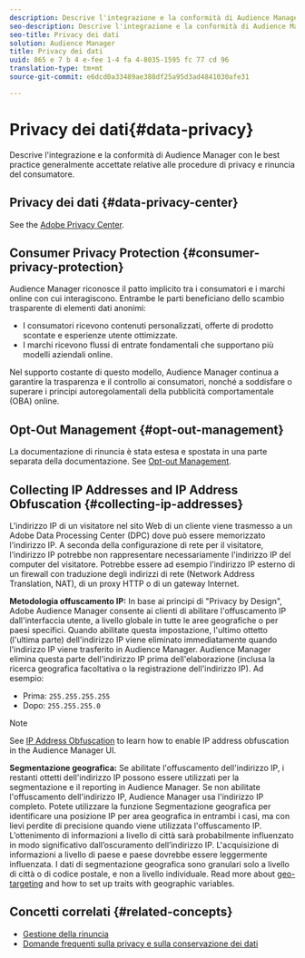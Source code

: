 ```yaml
---
description: Descrive l'integrazione e la conformità di Audience Manager con le best practice generalmente accettate relative alle procedure di privacy e rinuncia del consumatore.
seo-description: Descrive l'integrazione e la conformità di Audience Manager con le best practice generalmente accettate relative alle procedure di privacy e rinuncia del consumatore.
seo-title: Privacy dei dati
solution: Audience Manager
title: Privacy dei dati
uuid: 865 e 7 b 4 e-fee 1-4 fa 4-8035-1595 fc 77 cd 96
translation-type: tm+mt
source-git-commit: e6dcd0a33489ae388df25a95d3ad4841030afe31

---
```



# Privacy dei dati{#data-privacy}

Descrive l'integrazione e la conformità di Audience Manager con le best practice generalmente accettate relative alle procedure di privacy e rinuncia del consumatore.

## Privacy dei dati {#data-privacy-center}

See the [Adobe Privacy Center](https://www.adobe.com/privacy/opt-out.html).

## Consumer Privacy Protection {#consumer-privacy-protection}

Audience Manager riconosce il patto implicito tra i consumatori e i marchi online con cui interagiscono. Entrambe le parti beneficiano dello scambio trasparente di elementi dati anonimi:

* I consumatori ricevono contenuti personalizzati, offerte di prodotto scontate e esperienze utente ottimizzate.
* I marchi ricevono flussi di entrate fondamentali che supportano più modelli aziendali online.

Nel supporto costante di questo modello, Audience Manager continua a garantire la trasparenza e il controllo ai consumatori, nonché a soddisfare o superare i principi autoregolamentali della pubblicità comportamentale (OBA) online.

## Opt-Out Management {#opt-out-management}

La documentazione di rinuncia è stata estesa e spostata in una parte separata della documentazione. See [Opt-out Management](../../overview/data-security-and-privacy/opt-out-management.md).

<!-- 

<p>  </p>
<table id="table_A1FF33B328BD451FAFF6C6B8422F928B"> 
 <tgroup cols="2">
  <colspec colnum="1" colname="col1" colwidth="1.00*" />
  <colspec colnum="2" colname="col2" colwidth="2.74*" />
  <thead> 
   <tr> 
    <th colname="col1" class="entry"> Opt-Out For </th> 
    <th colname="col2" class="entry"> Description </th> 
   </tr>
  </thead> 
  <tbody> 
   <tr> 
    <td colname="col1"> <p>Adobe Experience Cloud </p> </td> 
    <td colname="col2"> <p>The <a href="https://www.adobe.com/privacy/opt-out.html#customeruse" format="http" scope="external"> Your Privacy Choices page</a> provides 1-click features that let you control and opt-out of data collection by the Adobe Experience Cloud advertising solutions (including Audience Manager). Specifically, see the <a href="https://www.adobe.com/privacy/opt-out.html#customeruse" format="http" scope="external"> business customer section</a> of the Privacy Choices page. </p> </td> 
   </tr> 
   <tr> 
    <td colname="col1"> <p>Browsers that do not support third-party cookies </p> </td> 
    <td colname="col2"> <p>See <a href="../../features/declared-ids.md#declared-id-targeting"> Declared ID Targeting</a>. </p> </td> 
   </tr> 
   <tr> 
    <td colname="col1"> <p>Mobile devices </p> </td> 
    <td colname="col2"> <p>See the opt-out and privacy settings for: </p> <p> 
      <ul id="ul_86EFAB879215403D937B5148C26A41D9"> 
       <li id="li_C0B544E8F4FE473B94A5436D3A60BDB1"><a href="https://marketing.adobe.com/resources/help/en_US/mobile/android/privacy.html" format="https" scope="external"> Android devices</a> </li> 
       <li id="li_26C787BAB729499A9FEDF055E9AB0637"><a href="https://marketing.adobe.com/resources/help/en_US/mobile/ios/privacy.html" format="https" scope="external"> iOS devices</a> </li> 
      </ul> </p> </td> 
   </tr> 
  </tbody> 
 </tgroup> 
</table>

 -->

## Collecting IP Addresses and IP Address Obfuscation {#collecting-ip-addresses}

<!-- 

Adobe has enabled processes and offers settings that allow customers to use Audience Manager in compliance with applicable data privacy laws.

-->

L'indirizzo IP di un visitatore nel sito Web di un cliente viene trasmesso a un Adobe Data Processing Center (DPC) dove può essere memorizzato l'indirizzo IP. A seconda della configurazione di rete per il visitatore, l'indirizzo IP potrebbe non rappresentare necessariamente l'indirizzo IP del computer del visitatore. Potrebbe essere ad esempio l’indirizzo IP esterno di un firewall con traduzione degli indirizzi di rete (Network Address Translation, NAT), di un proxy HTTP o di un gateway Internet.

**Metodologia offuscamento IP:** In base ai principi di "Privacy by Design", Adobe Audience Manager consente ai clienti di abilitare l'offuscamento IP dall'interfaccia utente, a livello globale in tutte le aree geografiche o per paesi specifici. Quando abilitate questa impostazione, l'ultimo ottetto (l'ultima parte) dell'indirizzo IP viene eliminato immediatamente quando l'indirizzo IP viene trasferito in Audience Manager. Audience Manager elimina questa parte dell'indirizzo IP prima dell'elaborazione (inclusa la ricerca geografica facoltativa o la registrazione dell'indirizzo IP). Ad esempio:

* Prima: `255.255.255.255`
* Dopo: `255.255.255.0`

>[!NOTE]
>
>See [IP Address Obfuscation](/help/using/features/administration/ip-obfuscation.md) to learn how to enable IP address obfuscation in the Audience Manager UI.

**Segmentazione geografica:** Se abilitate l'offuscamento dell'indirizzo IP, i restanti ottetti dell'indirizzo IP possono essere utilizzati per la segmentazione e il reporting in Audience Manager. Se non abilitate l'offuscamento dell'indirizzo IP, Audience Manager usa l'indirizzo IP completo. Potete utilizzare la funzione Segmentazione geografica per identificare una posizione IP per area geografica in entrambi i casi, ma con lievi perdite di precisione quando viene utilizzata l'offuscamento IP. L’ottenimento di informazioni a livello di città sarà probabilmente influenzato in modo significativo dall’oscuramento dell’indirizzo IP. L'acquisizione di informazioni a livello di paese e paese dovrebbe essere leggermente influenzata. I dati di segmentazione geografica sono granulari solo a livello di città o di codice postale, e non a livello individuale. Read more about [geo-targeting](/help/using/features/traits/trait-geotarget-keys.md) and how to set up traits with geographic variables.

## Concetti correlati {#related-concepts}

* [Gestione della rinuncia](/help/using/overview/data-security-and-privacy/opt-out-management.md)
* [Domande frequenti sulla privacy e sulla conservazione dei dati](/help/using/faq/faq-privacy.md)